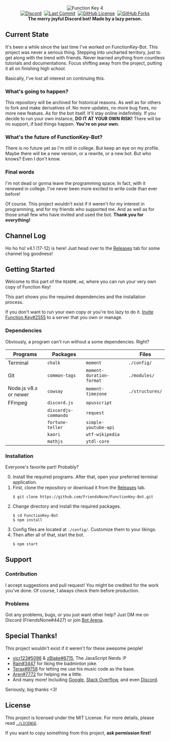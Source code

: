 <div align="center">
    <img src="./assets/fnkey_xmas.png" alt="Function Key 4"><br>
    <a href="https://discord.gg/SQxsrzM"><img src="https://img.shields.io/discord/336487228228370432.svg?style=flat-square&label=<ba%20/>" alt="Discord"></a>&nbsp;
    <a href="https://github.com/FriendsNone/FunctionKey-Bot/commits/"><img src="https://img.shields.io/github/last-commit/FriendsNone/FunctionKey-Bot.svg?style=flat-square" alt="Last Commit"></a>&nbsp;
    <a href="./LICENSE"><img src="https://img.shields.io/github/license/FriendsNone/FunctionKey-Bot.svg?style=flat-square" alt="GitHub License"></a>&nbsp;
    <a href="https://github.com/FriendsNone/FunctionKey-Bot/network/"><img src="https://img.shields.io/github/forks/FriendsNone/FunctionKey-Bot.svg?style=flat-square" alt="GitHub Forks"></a><br>
    <strong>The merry joyful Discord bot! Made by a lazy person.</strong>
</div>

## Current State
It's been a while since the last time I've worked on FunctionKey-Bot. This project was never a serious thing. Stepping into uncharted territory, just to get along with the trend with friends. Never learned anything from countless tutorials and documentations. Focus shifting away from the project, putting it all on finishing high school.

Basically, I've lost all interest on continuing this.

### What's going to happen?
This repository will be archived for historical reasons. As well as for others to fork and make derivatives of. No more updates, no more bug fixes, no more new featues. As for the bot itself. It'll stay online indefinitely. If you decide to run your own instance, **DO IT AT YOUR OWN RISK!** There will be no support, if bad things happen. **You're on your own.**

### What's the future of FunctionKey-Bot?
There is no future yet as I'm still in college. But keep an eye on my profile. Maybe there will be a new version, or a rewrite, or a new bot. But who knows? Even I don't know.

### Final words
I'm not dead or gonna leave the programming space. In fact, with it renewed in college. I've never been more excited to write code than ever before!

Of course. This project wouldn't exist if it weren't for my interest in programming, and for my friends who supported me. And as well as for those small few who have invited and used the bot. **Thank you for everything!** 

## Channel Log
Ho ho ho! v4.1 (17-12) is here! Just head over to the [Releases](https://github.com/FriendsNone/FunctionKey-Bot/releases) tab for some channel log goodness!

## Getting Started
Welcome to this part of the `README.md`, where you can run your very own copy of Function Key!

This part shows you the required dependencies and the installation process.

If you don't want to run your own copy or you're too lazy to do it. [Invite Function Key#2555](https://discordapp.com/oauth2/authorize?client_id=314045291185569792&scope=bot&permissions=8) to a server that you own or manage.

### Dependencies
Obviously, a program can't run without a some dependencies. Right?

| Programs              | Packages             |                          | Files           |
| --------------------- | -------------------- | ------------------------ | --------------- |
| Terminal              | `chalk`              | `moment`                 | `./config/`     |
| Git                   | `common-tags`        | `moment-duration-format` | `./modules/`    |
| Node.js v8.x or newer | `cowsay`             | `moment-timezone`        | `./structures/` |
| FFmpeg                | `discord.js`         | `opusscript`             |                 |
|                       | `discordjs-commando` | `request`                |                 |
|                       | `fortune-teller`     | `simple-youtube-api`     |                 |
|                       | `kaori`              | `wtf-wikipedia`          |                 |
|                       | `mathjs`             | `ytdl-core`              |                 |

### Installation
Everyone's favorite part! Probably?

0. Install the required programs. After that, open your preferred terminal application.
1. First, clone the repository or download it from the [Releases](https://github.com/FriendsNone/FunctionKey-Bot/releases) tab.
    ```
    $ git clone https://github.com/FriendsNone/FunctionKey-Bot.git
    ```
2. Change directory and install the required packages.
    ```
    $ cd FunctionKey-Bot
    $ npm install
    ```
3. Config files are located at `./config/`. Customize them to your likings.
4. Then after all of that, start the bot.
    ```
    $ npm start
    ```

## Support

### Contribution
I accept suggestions and pull request! You might be credited for the work you've done. Of course, I always check them before production.

### Problems
Got any problems, bugs, or you just want other help? Just DM me on Discord (FriendsNone#4427) or join [Bot Arena](https://discord.gg/SQxsrzM).

## Special Thanks!
This project wouldn't exist if it weren't for these awesome people! 
 - [vicr123#5096](https://github.com/vicr123) & [zBlake#6715](https://github.com/zBlakee), The JavaScript Nerds :P
 - [Rain#3447](https://github.com/OfficialRain) for liking the badminton joke.
 - [Terax#9758](https://github.com/Terax235) for letting me use his music code as the base.
 - [Aren#7772](https://github.com/aren-cllc) for helping me a little.
 - And many more! Including [Google](https://www.google.com), [Stack Overflow](https://stackoverflow.com/), and even [Discord](https://discordapp.com).

Seriously, big thanks <3!

## License
This project is licensed under the MIT License. For more details, please read [`./LICENSE`](./LICENSE).

If you want to copy something from this project, **ask permission first!**
